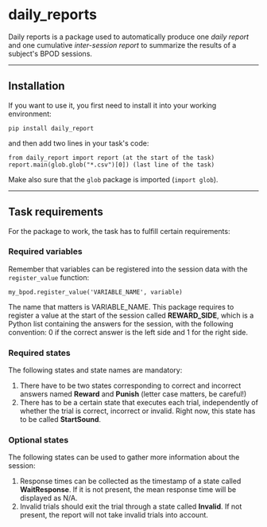 # daily_reports

Daily reports is a package used to automatically produce one *daily report* and one cumulative *inter-session report* to summarize the results of a subject's BPOD sessions. 

***

## Installation

If you want to use it, you first need to install it into your working environment:

```pip install daily_report```
 
 and then add two lines in your task's code:

    from daily_report import report (at the start of the task)
    report.main(glob.glob("*.csv")[0]) (last line of the task)

Make also sure that the `glob` package is imported (`import glob`).

***

## Task requirements

For the package to work, the task has to fulfill certain requirements:

### Required variables

Remember that variables can be registered into the session data with the `register_value` function:

    my_bpod.register_value('VARIABLE_NAME', variable)

The name that matters is VARIABLE_NAME. This package requires to register a value at the start of the session called **REWARD_SIDE**, which is a Python list containing the answers for the session, with the following convention: 0 if the correct answer is the left side and 1 for the right side.

### Required states

The following states and state names are mandatory:

1. There have to be two states corresponding to correct and incorrect answers named **Reward** and **Punish** (letter case matters, be careful!)
2. There has to be a certain state that executes each trial, independently of whether the trial is correct, incorrect or invalid. Right now, this state has to be called **StartSound**.

### Optional states

The following states can be used to gather more information about the session:

1. Response times can be collected as the timestamp of a state called **WaitResponse**. If it is not present, the mean response time will be displayed as N/A.
2. Invalid trials should exit the trial through a state called **Invalid**. If not present, the report will not take invalid trials into account.